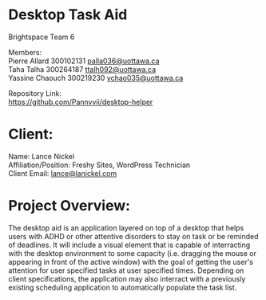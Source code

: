 # Desktop Task Aid

Brightspace Team 6 

Members: <br>
Pierre Allard 300102131 palla036@uottawa.ca<br>
Taha Talha 300264187 ttalh092@uottawa.ca<br>
Yassine Chaouch 300219230 ychao035@uottawa.ca<br>

Repository Link:<br>
https://github.com/Pannvvii/desktop-helper

# Client: 
Name: Lance Nickel <br>
Affiliation/Position: Freshy Sites, WordPress Technician <br>
Client Email: lance@lanickel.com <br>

# Project Overview:

The desktop aid is an application layered on top of a desktop that helps users with ADHD or other attentive disorders to stay on task or be reminded of deadlines. It will include a visual element that is capable of interracting with the desktop environment to some capacity (i.e. dragging the mouse or appearing in front of the active window) with the goal of getting the user's attention for user specified tasks at user specified times. Depending on client specifications, the application may also interract with a previously existing scheduling application to automatically populate the task list.
